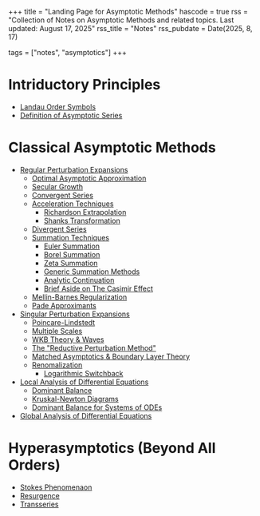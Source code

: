 +++
title = "Landing Page for Asymptotic Methods"
hascode = true
rss = "Collection of Notes on Asymptotic Methods and related topics. Last updated: August 17, 2025"
rss_title = "Notes"
rss_pubdate = Date(2025, 8, 17)

tags = ["notes", "asymptotics"]
+++

# Intriductory Principles
* [Landau Order Symbols]()
* [Definition of Asymptotic Series]()


# Classical Asymptotic Methods
* [Regular Perturbation Expansions](/notes/asymptotics/regular_pert.md)
    * [Optimal Asymptotic Approximation]()
    * [Secular Growth]()
    * [Convergent Series]()
    * [Acceleration Techniques]()
        * [Richardson Extrapolation]()
        * [Shanks Transformation]()
    * [Divergent Series]()
    * [Summation Techniques]()
        * [Euler Summation]()
        * [Borel Summation]()
        * [Zeta Summation]()
        * [Generic Summation Methods]()
        * [Analytic Continuation]()
        * [Brief Aside on The Casimir Effect]()
    * [Mellin-Barnes Regularization]()
    * [Pade Approximants]()
*  [Singular Perturbation Expansions](/notes//asymptotics/)
      *  [Poincare-Lindstedt]()
      *  [Multiple Scales]()
      *  [WKB Theory & Waves]()
      *  [The "Reductive Perturbation Method"]()
      *  [Matched Asymptotics & Boundary Layer Theory]()
      *  [Renomalization]()
            *  [Logarithmic Switchback]()
* [Local Analysis of Differential Equations]()
    * [Dominant Balance]()
    * [Kruskal-Newton Diagrams]()
    * [Dominant Balance for Systems of ODEs]()
* [Global Analysis of Differential Equations]()


# Hyperasymptotics (Beyond All Orders)
* [Stokes Phenomenaon]()
* [Resurgence]()
* [Transseries]()


